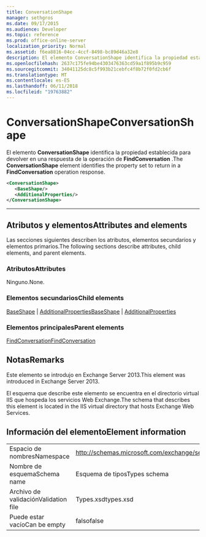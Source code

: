 ```yaml
---
title: ConversationShape
manager: sethgros
ms.date: 09/17/2015
ms.audience: Developer
ms.topic: reference
ms.prod: office-online-server
localization_priority: Normal
ms.assetid: f6ea8816-04cc-4ccf-8498-bc89d46a32e8
description: El elemento ConversationShape identifica la propiedad establecida para devolver en una respuesta de la operación de FindConversation.
ms.openlocfilehash: 2637c175fe94be4303476363cd59a1f895b9c959
ms.sourcegitcommit: 34041125dc8c5f993b21cebfc4f8b72f0fd2cb6f
ms.translationtype: MT
ms.contentlocale: es-ES
ms.lasthandoff: 06/11/2018
ms.locfileid: "19763882"
---
```

# <a name="conversationshape"></a><span data-ttu-id="25e1e-103">ConversationShape</span><span class="sxs-lookup"><span data-stu-id="25e1e-103">ConversationShape</span></span>

<span data-ttu-id="25e1e-104">El elemento **ConversationShape** identifica la propiedad establecida para devolver en una respuesta de la operación de **FindConversation** .</span><span class="sxs-lookup"><span data-stu-id="25e1e-104">The **ConversationShape** element identifies the property set to return in a **FindConversation** operation response.</span></span> 
  
```XML
<ConversationShape>
   <BaseShape/>
   <AdditionalProperties/>
</ConversationShape>
```

 ****
## <a name="attributes-and-elements"></a><span data-ttu-id="25e1e-105">Atributos y elementos</span><span class="sxs-lookup"><span data-stu-id="25e1e-105">Attributes and elements</span></span>

<span data-ttu-id="25e1e-106">Las secciones siguientes describen los atributos, elementos secundarios y elementos primarios.</span><span class="sxs-lookup"><span data-stu-id="25e1e-106">The following sections describe attributes, child elements, and parent elements.</span></span>
  
### <a name="attributes"></a><span data-ttu-id="25e1e-107">Atributos</span><span class="sxs-lookup"><span data-stu-id="25e1e-107">Attributes</span></span>

<span data-ttu-id="25e1e-108">Ninguno.</span><span class="sxs-lookup"><span data-stu-id="25e1e-108">None.</span></span>
  
### <a name="child-elements"></a><span data-ttu-id="25e1e-109">Elementos secundarios</span><span class="sxs-lookup"><span data-stu-id="25e1e-109">Child elements</span></span>

<span data-ttu-id="25e1e-110">[BaseShape](baseshape.md) | [AdditionalProperties](additionalproperties.md)</span><span class="sxs-lookup"><span data-stu-id="25e1e-110">[BaseShape](baseshape.md) | [AdditionalProperties](additionalproperties.md)</span></span>
  
### <a name="parent-elements"></a><span data-ttu-id="25e1e-111">Elementos principales</span><span class="sxs-lookup"><span data-stu-id="25e1e-111">Parent elements</span></span>

[<span data-ttu-id="25e1e-112">FindConversation</span><span class="sxs-lookup"><span data-stu-id="25e1e-112">FindConversation</span></span>](findconversation.md)
  
## <a name="remarks"></a><span data-ttu-id="25e1e-113">Notas</span><span class="sxs-lookup"><span data-stu-id="25e1e-113">Remarks</span></span>

<span data-ttu-id="25e1e-114">Este elemento se introdujo en Exchange Server 2013.</span><span class="sxs-lookup"><span data-stu-id="25e1e-114">This element was introduced in Exchange Server 2013.</span></span>
  
<span data-ttu-id="25e1e-115">El esquema que describe este elemento se encuentra en el directorio virtual IIS que hospeda los servicios Web Exchange.</span><span class="sxs-lookup"><span data-stu-id="25e1e-115">The schema that describes this element is located in the IIS virtual directory that hosts Exchange Web Services.</span></span>
  
## <a name="element-information"></a><span data-ttu-id="25e1e-116">Información del elemento</span><span class="sxs-lookup"><span data-stu-id="25e1e-116">Element information</span></span>

|||
|:-----|:-----|
|<span data-ttu-id="25e1e-117">Espacio de nombres</span><span class="sxs-lookup"><span data-stu-id="25e1e-117">Namespace</span></span>  <br/> |http://schemas.microsoft.com/exchange/services/2006/types  <br/> |
|<span data-ttu-id="25e1e-118">Nombre de esquema</span><span class="sxs-lookup"><span data-stu-id="25e1e-118">Schema name</span></span>  <br/> |<span data-ttu-id="25e1e-119">Esquema de tipos</span><span class="sxs-lookup"><span data-stu-id="25e1e-119">Types schema</span></span>  <br/> |
|<span data-ttu-id="25e1e-120">Archivo de validación</span><span class="sxs-lookup"><span data-stu-id="25e1e-120">Validation file</span></span>  <br/> |<span data-ttu-id="25e1e-121">Types.xsd</span><span class="sxs-lookup"><span data-stu-id="25e1e-121">types.xsd</span></span>  <br/> |
|<span data-ttu-id="25e1e-122">Puede estar vacío</span><span class="sxs-lookup"><span data-stu-id="25e1e-122">Can be empty</span></span>  <br/> |<span data-ttu-id="25e1e-123">falso</span><span class="sxs-lookup"><span data-stu-id="25e1e-123">false</span></span>  <br/> |
   

